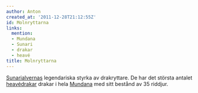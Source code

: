 ```yaml
---
author: Anton
created_at: '2011-12-28T21:12:55Z'
id: Molnryttarna
links:
  mention:
  - Mundana
  - Sunari
  - drakar
  - heavé
title: Molnryttarna
---
```


[Sunarialvernas] legendariska styrka av drakryttare. De har det största antalet [heavé][][drakar]
drakar i hela [Mundana] med sitt bestånd av 35 riddjur.

  [Sunarialvernas]: Sunari
  [heavé]: heavé
  [drakar]: drakar
  [Mundana]: Mundana
